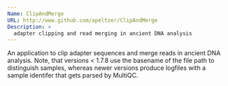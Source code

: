 ```yaml
---
Name: ClipAndMerge
URL: http://www.github.com/apeltzer/ClipAndMerge
Description: >
  adapter clipping and read merging in ancient DNA analysis
---
```


An application to clip adapter sequences and merge reads in ancient DNA analysis. Note, that versions < 1.7.8 use the basename of the file path to distinguish samples, whereas newer versions produce logfiles with a sample identifer that gets parsed by MultiQC.
